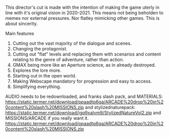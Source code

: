 This director's cut is made with the intention of making the game uterly in line with it's original vision in 2020-2021.
This means not being beholden to memes nor external pressures. Nor flatley mimicking other games. This is about sincerity.

Main features
1. Cutting out the vast majority of the dialogue and scenes.
2. Changing the protagonist.
3. Cutting out "flat" levels and replacing them with scenarios and content relating to the genre of adventure, rather than action.
4. GMAX being more like an Aperture science, as in already destroyed.
5. Explores the lore more.
6. Starting out in the open world.
7. Making Webscape mandatory for progression and easy to access.
8. Simplifying everything.

AUDIO needs to be redownloaded,
and franks slash pack, and MATERIALS: https://static.termer.net/download/ppaadtp6qa/ARCADE%20drop%20in%20content%20slash%20MISSIONS.zip
and stylizednaturepack: https://static.termer.net/download/igq9xalvm9/StylizedNatureVol2.zip
and MISSIONS/ARCADE if you really want it. https://static.termer.net/download/ppaadtp6qa/ARCADE%20drop%20in%20content%20slash%20MISSIONS.zip


